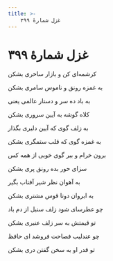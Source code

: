 ```yaml
---
title: >-
    غزل شمارهٔ ۳۹۹
---
```

# غزل شمارهٔ ۳۹۹

<div class="b" id="bn1"><div class="m1"><p>کرشمه‌ای کن و بازار ساحری بشکن</p></div>
<div class="m2"><p>به غمزه رونق و ناموس سامری بشکن</p></div></div>
<div class="b" id="bn2"><div class="m1"><p>به باد ده سر و دستار عالمی یعنی</p></div>
<div class="m2"><p>کلاه گوشه به آیین سروری بشکن</p></div></div>
<div class="b" id="bn3"><div class="m1"><p>به زلف گوی که آیین دلبری بگذار</p></div>
<div class="m2"><p>به غمزه گوی که قلب ستمگری بشکن</p></div></div>
<div class="b" id="bn4"><div class="m1"><p>برون خرام و ببر گوی خوبی از همه کس</p></div>
<div class="m2"><p>سزای حور بده رونق پری بشکن</p></div></div>
<div class="b" id="bn5"><div class="m1"><p>به آهوان نظر شیر آفتاب بگیر</p></div>
<div class="m2"><p>به ابروان دوتا قوس مشتری بشکن</p></div></div>
<div class="b" id="bn6"><div class="m1"><p>چو عطرسای شود زلف سنبل از دم باد</p></div>
<div class="m2"><p>تو قیمتش به سر زلف عنبری بشکن</p></div></div>
<div class="b" id="bn7"><div class="m1"><p>چو عندلیب فصاحت فروشد ای حافظ</p></div>
<div class="m2"><p>تو قدر او به سخن گفتن دری بشکن</p></div></div>